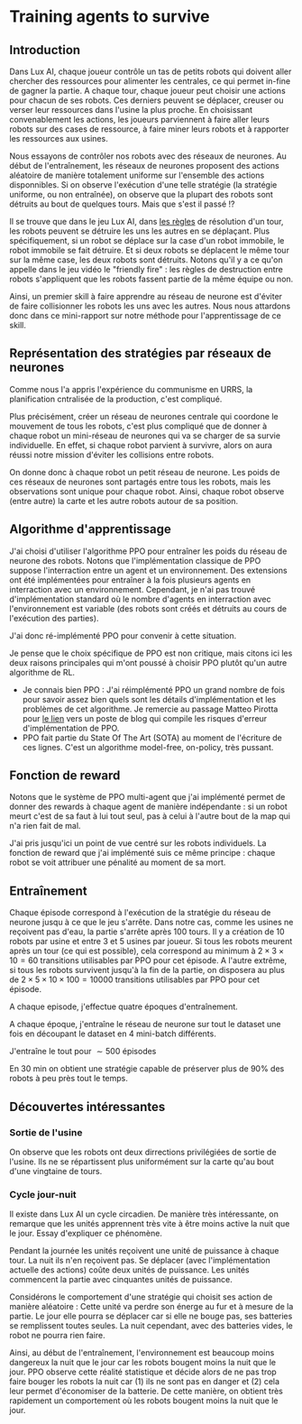 # Training agents to survive

## Introduction

Dans Lux AI, chaque joueur contrôle un tas de petits robots qui doivent aller chercher des ressources pour alimenter les centrales, ce qui permet in-fine de gagner la partie. A chaque tour, chaque joueur peut choisir une actions pour chacun de ses robots. Ces derniers peuvent se déplacer, creuser ou verser leur ressources dans l'usine la plus proche. En choisissant convenablement les actions, les joueurs parviennent à faire aller leurs robots sur des cases de ressource, à faire miner leurs robots et à rapporter les ressources aux usines. 

Nous essayons de contrôler nos robots avec des réseaux de neurones. Au début de l'entraînement, les réseaux de neurones proposent des actions aléatoire de manière totalement uniforme sur l'ensemble des actions disponnibles. Si on observe l'exécution d'une telle stratégie (la stratégie uniforme, ou non entraînée), on observe que la plupart des robots sont détruits au bout de quelques tours. Mais que s'est il passé !? 

Il se trouve que dans le jeu Lux AI, dans [les règles](https://www.lux-ai.org/specs-2022-beta) de résolution d'un tour, les robots peuvent se détruire les uns les autres en se déplaçant. Plus spécifiquement, si un robot se déplace sur la case d'un robot immobile, le robot immobile se fait détruire. Et si deux robots se déplacent le même tour sur la même case, les deux robots sont détruits.  Notons qu'il y a ce qu'on appelle dans le jeu vidéo le "friendly fire" : les règles de destruction entre robots s'appliquent que les robots fassent partie de la même équipe ou non. 

Ainsi, un premier skill à faire apprendre au réseau de neurone est d'éviter de faire collisionner les robots les uns avec les autres. Nous nous attardons donc dans ce mini-rapport sur notre méthode pour l'apprentissage de ce skill. 

## Représentation des stratégies par réseaux de neurones

Comme nous l'a appris l'expérience du communisme en URRS, la planification cntralisée de la production, c'est compliqué. 

Plus précisément, créer un réseau de neurones centrale qui coordone le mouvement de tous les robots, c'est plus compliqué que de donner à chaque robot un mini-réseau de neurones qui va se charger de sa survie individuelle. En effet, si chaque robot parvient à survivre, alors on aura réussi notre mission d'éviter les collisions entre robots. 

On donne donc à chaque robot un petit réseau de neurone. Les poids de ces réseaux de neurones sont partagés entre tous les robots, mais les observations sont unique pour chaque robot. Ainsi, chaque robot observe (entre autre) la carte et les autre robots autour de sa position. 

## Algorithme d'apprentissage

J'ai choisi d'utiliser l'algorithme PPO pour entraîner les poids du réseau de neurone des robots. Notons que l'implémentation classique de PPO suppose l'interraction entre un agent et un environnement. Des extensions ont été implémentées pour entraîner à la fois plusieurs agents en interraction avec un environnement. Cependant, je n'ai pas trouvé d'implémentation standard où le nombre d'agents en interraction avec l'environnement est variable (des robots sont créés et détruits au cours de l'exécution des parties). 

J'ai donc ré-implémenté PPO pour convenir à cette situation. 

Je pense que le choix spécifique de PPO est non critique, mais citons ici les deux raisons principales qui m'ont poussé à choisir PPO plutôt qu'un autre algorithme de RL. 

- Je connais bien PPO : J'ai réimplémenté PPO un grand nombre de fois pour savoir assez bien quels sont les détails d'implémentation et les problèmes de cet algorithme. Je remercie au passage Matteo Pirotta pour [le lien](https://iclr-blog-track.github.io/2022/03/25/ppo-implementation-details/) vers un poste de blog qui compile les risques d'erreur d'implémentation de PPO. 
- PPO fait partie du State Of The Art (SOTA) au moment de l'écriture de ces lignes. C'est un algorithme model-free, on-policy, très pussant.

## Fonction de reward

Notons que le système de PPO multi-agent que j'ai implémenté permet de donner des rewards à chaque agent de manière indépendante : si un robot meurt c'est de sa faut à lui tout seul, pas à celui à l'autre bout de la map qui n'a rien fait de mal.

J'ai pris jusqu'ici un point de vue centré sur les robots individuels. La fonction de reward que j'ai implémenté suis ce même principe : chaque robot se voit attribuer une pénalité au moment de sa mort. 

## Entraînement

Chaque épisode correspond à l'exécution de la stratégie du réseau de neurone jusqu à ce que le jeu s'arrête. Dans notre cas, comme les usines ne reçoivent pas d'eau, la partie s'arrête après 100 tours. Il y a création de 10 robots par usine et entre 3 et 5 usines par joueur. Si tous les robots meurent après un tour (ce qui est possible), cela correspond au minimum à $2 \times 3 \times 10 = 60$ transitions utilisables par PPO pour cet épisode. A l'autre extrême, si tous les robots survivent jusqu'à la fin de la partie, on disposera au plus de $2 \times 5 \times 10 \times 100 = 10000$ transitions utilisables par PPO pour cet épisode.

A chaque episode, j'effectue quatre époques d'entraînement. 

A chaque époque, j'entraîne le réseau de neurone sur tout le dataset une fois en découpant le dataset en 4 mini-batch différents. 

J'entraîne le tout pour $\sim 500$ épisodes 

En 30 min on obtient une stratégie capable de préserver plus de 90% des robots à peu près tout le temps. 

## Découvertes intéressantes

### Sortie de l'usine

On observe que les robots ont deux dirrections privilégiées de sortie de l'usine. Ils ne se répartissent plus uniformément sur la carte qu'au bout d'une vingtaine de tours.

### Cycle jour-nuit

Il existe dans Lux AI un cycle circadien. De manière très intéressante, on remarque que les unités apprennent très vite à être moins active la nuit que le jour. Essay d'expliquer ce phénomène.

Pendant la journée les unités reçoivent une unité de puissance à chaque tour. La nuit ils n'en reçoivent pas. Se déplacer (avec l'implémentation actuelle des actions) coûte deux unités de puissance. Les unités commencent la partie avec cinquantes unités de puissance. 

Considérons le comportement d'une stratégie qui choisit ses action de manière aléatoire : Cette unité va perdre son énerge au fur et à mesure de la partie. Le jour elle pourra se déplacer car si elle ne bouge pas, ses batteries se remplissent toutes seules. La nuit cependant, avec des batteries vides, le robot ne pourra rien faire.

Ainsi, au début de l'entraînement, l'environnement est beaucoup moins dangereux la nuit que le jour car les robots bougent moins la nuit que le jour. PPO observe cette réalité statistique et décide alors de ne pas trop faire bouger les robots la nuit car (1) ils ne sont pas en danger et (2) cela leur permet d'économiser de la batterie. De cette manière, on obtient très rapidement un comportement où les robots bougent moins la nuit que le jour.